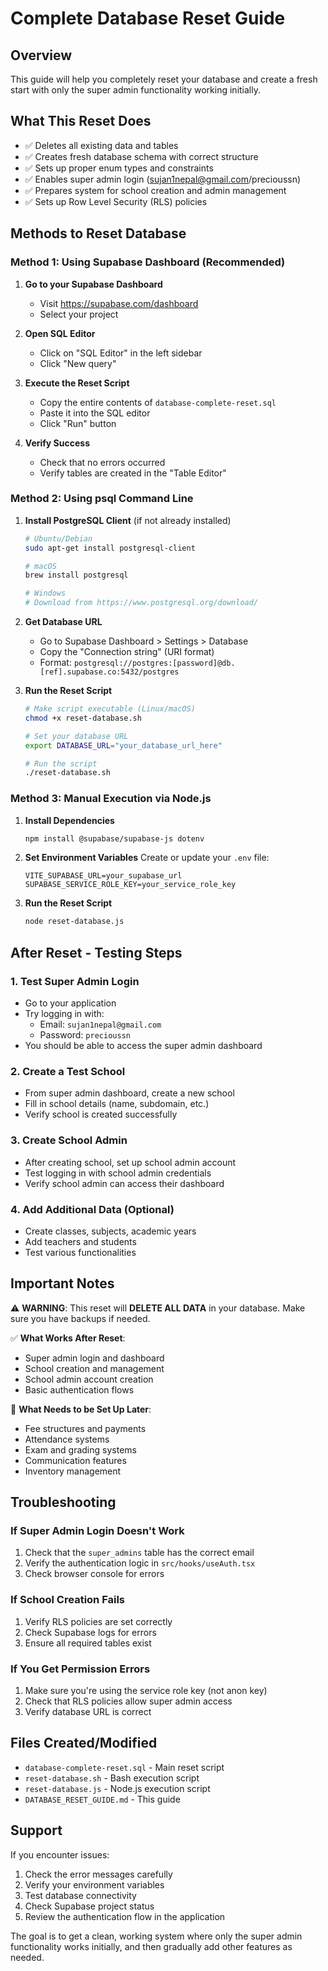 # Complete Database Reset Guide

## Overview
This guide will help you completely reset your database and create a fresh start with only the super admin functionality working initially.

## What This Reset Does
- ✅ Deletes all existing data and tables
- ✅ Creates fresh database schema with correct structure
- ✅ Sets up proper enum types and constraints
- ✅ Enables super admin login (sujan1nepal@gmail.com/precioussn)
- ✅ Prepares system for school creation and admin management
- ✅ Sets up Row Level Security (RLS) policies

## Methods to Reset Database

### Method 1: Using Supabase Dashboard (Recommended)

1. **Go to your Supabase Dashboard**
   - Visit https://supabase.com/dashboard
   - Select your project

2. **Open SQL Editor**
   - Click on "SQL Editor" in the left sidebar
   - Click "New query"

3. **Execute the Reset Script**
   - Copy the entire contents of `database-complete-reset.sql`
   - Paste it into the SQL editor
   - Click "Run" button

4. **Verify Success**
   - Check that no errors occurred
   - Verify tables are created in the "Table Editor"

### Method 2: Using psql Command Line

1. **Install PostgreSQL Client** (if not already installed)
   ```bash
   # Ubuntu/Debian
   sudo apt-get install postgresql-client
   
   # macOS
   brew install postgresql
   
   # Windows
   # Download from https://www.postgresql.org/download/
   ```

2. **Get Database URL**
   - Go to Supabase Dashboard > Settings > Database
   - Copy the "Connection string" (URI format)
   - Format: `postgresql://postgres:[password]@db.[ref].supabase.co:5432/postgres`

3. **Run the Reset Script**
   ```bash
   # Make script executable (Linux/macOS)
   chmod +x reset-database.sh
   
   # Set your database URL
   export DATABASE_URL="your_database_url_here"
   
   # Run the script
   ./reset-database.sh
   ```

### Method 3: Manual Execution via Node.js

1. **Install Dependencies**
   ```bash
   npm install @supabase/supabase-js dotenv
   ```

2. **Set Environment Variables**
   Create or update your `.env` file:
   ```
   VITE_SUPABASE_URL=your_supabase_url
   SUPABASE_SERVICE_ROLE_KEY=your_service_role_key
   ```

3. **Run the Reset Script**
   ```bash
   node reset-database.js
   ```

## After Reset - Testing Steps

### 1. Test Super Admin Login
- Go to your application
- Try logging in with:
  - Email: `sujan1nepal@gmail.com`
  - Password: `precioussn`
- You should be able to access the super admin dashboard

### 2. Create a Test School
- From super admin dashboard, create a new school
- Fill in school details (name, subdomain, etc.)
- Verify school is created successfully

### 3. Create School Admin
- After creating school, set up school admin account
- Test logging in with school admin credentials
- Verify school admin can access their dashboard

### 4. Add Additional Data (Optional)
- Create classes, subjects, academic years
- Add teachers and students
- Test various functionalities

## Important Notes

⚠️ **WARNING**: This reset will **DELETE ALL DATA** in your database. Make sure you have backups if needed.

✅ **What Works After Reset**:
- Super admin login and dashboard
- School creation and management
- School admin account creation
- Basic authentication flows

🔧 **What Needs to be Set Up Later**:
- Fee structures and payments
- Attendance systems
- Exam and grading systems
- Communication features
- Inventory management

## Troubleshooting

### If Super Admin Login Doesn't Work
1. Check that the `super_admins` table has the correct email
2. Verify the authentication logic in `src/hooks/useAuth.tsx`
3. Check browser console for errors

### If School Creation Fails
1. Verify RLS policies are set correctly
2. Check Supabase logs for errors
3. Ensure all required tables exist

### If You Get Permission Errors
1. Make sure you're using the service role key (not anon key)
2. Check that RLS policies allow super admin access
3. Verify database URL is correct

## Files Created/Modified

- `database-complete-reset.sql` - Main reset script
- `reset-database.sh` - Bash execution script
- `reset-database.js` - Node.js execution script
- `DATABASE_RESET_GUIDE.md` - This guide

## Support

If you encounter issues:
1. Check the error messages carefully
2. Verify your environment variables
3. Test database connectivity
4. Check Supabase project status
5. Review the authentication flow in the application

The goal is to get a clean, working system where only the super admin functionality works initially, and then gradually add other features as needed.
